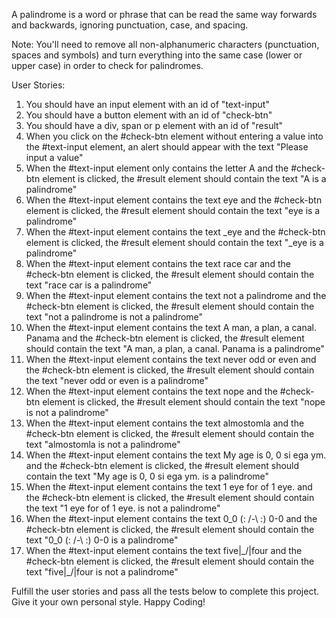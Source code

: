 A palindrome is a word or phrase that can be read the same way forwards and backwards, ignoring punctuation, case, and spacing.

Note: You'll need to remove all non-alphanumeric characters (punctuation, spaces and symbols) and turn everything into the same case (lower or upper case) in order to check for palindromes.

User Stories:

1. You should have an input element with an id of "text-input"
2. You should have a button element with an id of "check-btn"
3. You should have a div, span or p element with an id of "result"
4. When you click on the #check-btn element without entering a value into the #text-input element, an alert should appear with the text "Please input a value"
5. When the #text-input element only contains the letter A and the #check-btn element is clicked, the #result element should contain the text "A is a palindrome"
6. When the #text-input element contains the text eye and the #check-btn element is clicked, the #result element should contain the text "eye is a palindrome"
7. When the #text-input element contains the text _eye and the #check-btn element is clicked, the #result element should contain the text "_eye is a palindrome"
8. When the #text-input element contains the text race car and the #check-btn element is clicked, the #result element should contain the text "race car is a palindrome"
9. When the #text-input element contains the text not a palindrome and the #check-btn element is clicked, the #result element should contain the text "not a palindrome is not a palindrome"
10. When the #text-input element contains the text A man, a plan, a canal. Panama and the #check-btn element is clicked, the #result element should contain the text "A man, a plan, a canal. Panama is a palindrome"
11. When the #text-input element contains the text never odd or even and the #check-btn element is clicked, the #result element should contain the text "never odd or even is a palindrome"
12. When the #text-input element contains the text nope and the #check-btn element is clicked, the #result element should contain the text "nope is not a palindrome"
13. When the #text-input element contains the text almostomla and the #check-btn element is clicked, the #result element should contain the text "almostomla is not a palindrome"
14. When the #text-input element contains the text My age is 0, 0 si ega ym. and the #check-btn element is clicked, the #result element should contain the text "My age is 0, 0 si ega ym. is a palindrome"
15. When the #text-input element contains the text 1 eye for of 1 eye. and the #check-btn element is clicked, the #result element should contain the text "1 eye for of 1 eye. is not a palindrome"
16. When the #text-input element contains the text 0_0 (: /-\ :) 0-0 and the #check-btn element is clicked, the #result element should contain the text "0_0 (: /-\ :) 0-0 is a palindrome"
17. When the #text-input element contains the text five|\_/|four and the #check-btn element is clicked, the #result element should contain the text "five|\_/|four is not a palindrome"
    
Fulfill the user stories and pass all the tests below to complete this project. Give it your own personal style. Happy Coding!
